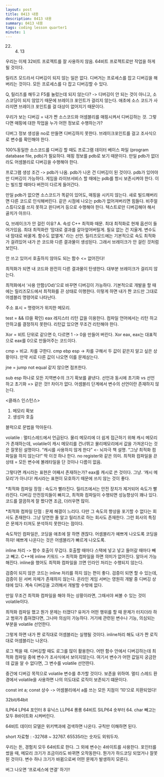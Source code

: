```yaml
---
layout: post
title: 0413 내용
description: 0413 내용
summary: 0413 내용
tags: coding lesson quarter1
minute: 1
---
```


22. 4. 13


우리는 이제 32비트 프로젝트를 잘 사용하지 않음. 
64비트 프로젝트로만 작업을 하게 될 것이다.

릴리즈 모드라서 디버깅이 되지 않는 일은 없다.
디버거는 프로세스를 잡고 디버깅을 해버리는 것이다.
모든 프로세스를 다 잡고 디버깅할 수 있다.

Q, 릴리즈를 해두고 F5를 눌렀는데 되지 않는다?
-> 디버깅이 안 되는 것이 아니고, 소스코딩이 되지 않았기 때문에 브레이크 포인트가 걸리지 않는다.
애초에 소스 코드가 사라지면 브레이크 포인트를 걸 대상이 없어지기 때문이다.

우리가 보는 디버깅 = 내가 짠 소스코드와 어셈블리를 매핑시켜서 디버깅하는 것.
그렇다면 매핑에 대한 작업을 누가 어떤 정보로 수행하는가?

디버그 정보 생성을 no로 만들면 디버깅하지 못한다.
브레이크포인트를 걸고 조사식으로 변수를 확인해야 한다.

100%동일한 소스코드를 디버깅 할 때도
프로그램 데이터 베이스 파일 (program database file, pdb)가 필요하다.
매핑 정보를 pdb로 보기 때문이다.
만일 pdb가 없더라도 어셈블리로 디버깅을 수행해야 한다.

프로그램 생성 조건 -> pdb가 나옴.
pdb가 나온 건 디버깅이 된 것이다. 
pdb가 있어야만 디버깅이 가능하다. 게임을 라이브서비스 할 때에는 pdb를 항시 보존시켜야 한다. 이는 빌드할 때마다 버전이 다르게 들어간다.

만일 pdb가 없으면 소스코드가 똑같이 있어도, 매핑을 시키지 않는다.
새로 빌드해버리면 다른 코드로 인식해버린다.
같은 시점에 나오는 pdb가 없어져버리면 힘들다.
비주얼 스튜디오를 쓰지 못하고 윈디버거 등으로 수행해야 한다. 텍스트로만 디버깅해야 해서 골치가 아프다.

Q, 브레이크가 안 걸린 이유?
A. 속성 C++ 최적화 때문. 최대 최적화로 현재 옵션이 들어가있음.
최대 최적화란 ‘맘대로 결과를 갈아엎어버릴게. 필요 없는 건 지울게. 변수도 내 맘대로 바꿀게. 함수도 없앨게.’ 라는 선언.
릴리즈모드에는 기본적으로 속도 최적화가 걸려있어 내가 쓴 코드와 다른 결과물이 생성된다.
그래서 브레이크가 안 걸린 것처럼 보인다.

안 쓰고 있어서 호출하지 않아도 되는 함수 <= 없어진다!

최적화가 되면 내 코드와 완전히 다른 결과물이 탄생한다.
대부분 브레이크가 걸리지 않는다.

최적화에서 ‘사용 안함(/Od)’으로 바꾸면 디버깅이 가능하다.
기본적으로 개발을 할 때에는 릴리즈모드에서 최적화를 끈 상태로 이행한다.
이렇게 하면 내가 짠 코드만 그대로 어셈블리 명령어로 나타난다.

주소 표시 = 명령어가 위치한 메모리.

test = && (0을 확인)
eax 레지스터 리턴 값을 이용한다.
컴파일 언어에서는 리턴 하고 안하고를 결정하지 못한다. 리턴값 있으면 무조건 리턴해야 한다.

Xor = 비트 단위로 같으면 0, 다르면 1 -> 0을 만들어 버린다.
Xor eax, eax는 대표적으로 eax를 0으로 만들어주는 코드이다.

cmp = 비교. 차를 구한다.
cmp ebp esp -> 차를 구해서 두 값이 같은지 알고 싶은 상황이다.
만약 서로 다른 값이 나오면 이를 문제삼는다.

jne = jump not equal 같지 않으면 점프한다.

sub esp 하나로 모든 지역변수의 크기 확보를 끝낸다.
선언과 동시에 초기화 vs 선언 하고 초기화 => 같은 것!! 차이가 없다.
어셈블리 단계에서 변수의 선언이란 존재하지 않는다.

<클래스 인스턴스>
1. 메모리 확보
2. 생성자 호출

블럭으로 문법을 막아둔다.

volatile : 멀티스레드에서 언급된다.
물리 메모리에 더 쉽게 접근하기 위해 캐시 메모리가 존재하는데,
volatile이 캐시 메모리를 건너뛰고 물리메모리에서 값을 가져온다는 것은 잘못된 설명이다.
“캐시를 사용하지 않게 한다” <- 뇌자극 책 설명.
“그냥 최적화 컴파일을 하지 않는다!” 딱 이것 하나 한다. no register와 같은 의미.
최적화 컴파일을 끈 상태 = 모든 변수에 볼레타일을 단 것이나 다름이 없음.

그렇다면 캐시라는 표현은 어째서 존재하는가?
eax를 캐시로 쓴 것이다. 그냥. ‘캐시 메모리’가 아니다!
캐시라는 표현이 모호하기 때문에 쓰지 않는 것이 좋다.

*최적화 컴파일 장점 : 속도가 빨라진다.
릴리즈에서는 안전 장치가 제거되어 속도가 빨라진다.
디버깅 안전장치들이 빠지고, 최적화 컴파일이 수행되면 성능향상이 꽤나 있다.
코드를 깔끔하게 잘 짰다면 조금, 더러우면 많이.

*최적화 컴파일 단점 : 문제 해결이 느리다.
다만 그 속도의 향상을 포기할 수 없다는 회사도 존재한다.
그냥 당연한 줄 알고 릴리즈로 하는 회사도 존재한다.
그런 회사의 특징은 문제가 터져도 분석하지 못한다는 점이다.

속도적인 컴파일은, 코딩을 애초에 잘 하면 괜찮다.
어셈블리가 예쁘게 나오도록 코딩을 하자!
예쁘게 나온다는 것은 어셈블리가 빠르게 나오도록.

inline 처리 -> 함수 호출이 무겁다. 
호출할 때마다 스택에 넣고 넣고 들어갈 때마다 빼고 빼고.
C++에 inline 키워드 -> 최적화 컴파일을 하면 의미가 없어진다. 알아서 가능해진다.
inline을 했어도 최적화 컴파일을 끄면 인라인 처리는 수행되지 않는다.

검증이 되지 않은 코드는 inline 처리를 하지 않는 편이 좋다.
검증이 되면 할 수 있는데, 검증이 된 서버 자체가 존재하지 않는다.
온라인 게임 서버는 영원히 개발 중 디버깅 상태에 있다.
계속 디버깅을 고려해서 개발할 수밖에 없다.

만일 무조건 최적화 컴파일을 해야 하는 상황이라면,
그때서야 써볼 수 있는 것이 volatile이다.

최적화 컴파일 했고 뭔가 문제는 터졌다? 
유저가 어떤 행위를 할 때 문제가 터지더라 하고 범위가 좁혀졌다면, 그나마 의심이 가능하다.
거기에 관련된 변수나 기능, 의심되는 부분을 volatile 선언한다.

그렇게 하면 내가 짠 로직대로 어셈블리는 실행될 것이다.
inline처리 해도 내가 짠 로직대로 어셈블리는 나온다.

로그 찍을 때.
디버깅할 때도 로그를 많이 활용한다.
어떤 함수 안에서 디버깅하는데 최적화 컴파일 중에 변수가 조사식에서 보이지않는다.
여기서 변수가 어떤 값일지 궁금한데 값을 알 수 없다면,
그 변수를 volatile 선언한다.

중간에 디버깅 목적으로 volatile 변수를 추가할 것이다.
보존을 위하여.
멀티 스레드 환경에서 volatile을 사용하면 나의 의도대로 로직이 보존되기 떄문이다.

const int a;
const 상수 -> 어셈블리에서 a를 쓰는 모든 지점이 ‘10’으로 치환되었다! 

32bit/64bit

ILP64
LP64 포인터 8 유닉스
LLP64 롱롱 64비트
SILP64 숏부터 64. char 빼고는 모두 8바이트화 시켜버린다.

64비트 데이터 모델은 위키백과에 검색하면 나온다.
규칙만 이해하면 된다.

short 자료형 : -32768 ~ 32767.
65535라는 숫자도 외워두자.

우리는 돈, 경험치 모두 64비트로 한다.
그 외에 변수는 4바이트를 사용한다.
포인터를 썼을 때, 메모리 크기가 조금이라도 바뀌면 오작동한다.
뭔가가 하드코딩 되었거나 잘못된 것이다.
변수 하나 크기가 바뀜으로써 어떤 문제가 발생하지 모른다.

버그 나오면 ‘프로세스에 연결’ 하기!!


